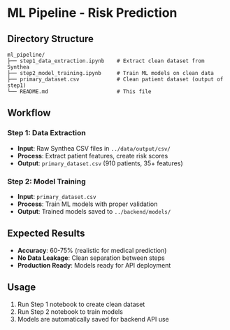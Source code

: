 # ML Pipeline - Risk Prediction

## Directory Structure

```
ml_pipeline/
├── step1_data_extraction.ipynb    # Extract clean dataset from Synthea
├── step2_model_training.ipynb     # Train ML models on clean data
├── primary_dataset.csv            # Clean patient dataset (output of step1)
└── README.md                      # This file
```

## Workflow

### Step 1: Data Extraction
- **Input**: Raw Synthea CSV files in `../data/output/csv/`
- **Process**: Extract patient features, create risk scores
- **Output**: `primary_dataset.csv` (910 patients, 35+ features)

### Step 2: Model Training  
- **Input**: `primary_dataset.csv`
- **Process**: Train ML models with proper validation
- **Output**: Trained models saved to `../backend/models/`

## Expected Results
- **Accuracy**: 60-75% (realistic for medical prediction)
- **No Data Leakage**: Clean separation between steps
- **Production Ready**: Models ready for API deployment

## Usage
1. Run Step 1 notebook to create clean dataset
2. Run Step 2 notebook to train models
3. Models are automatically saved for backend API use
